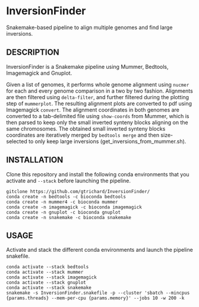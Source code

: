 # InversionFinder
Snakemake-based pipeline to align multiple genomes and find large inversions.


## DESCRIPTION

InversionFinder is a Snakemake pipeline using Mummer, Bedtools, Imagemagick and Gnuplot.

Given a list of genomes, it performs whole genome alignment using `nucmer` for each and every genome comparison in a two by two fashion. Alignments are then filtered using `delta-filter`, and further filtered during the plotting step of `mummerplot`. The resulting alignment plots are converted to pdf using Imagemagick `convert`. The alignment coordinates in both genomes are converted to a tab-delimited file using `show-coords` from Mummer, which is then parsed to keep only the small inverted synteny blocks aligning on the same chromosomes. The obtained small inverted synteny blocks coordinates are iteratively merged by `bedtools merge` and then size-selected to only keep large inversions (get_inversions_from_mummer.sh).


## INSTALLATION

Clone this repository and install the following conda environments that you activate and `--stack` before launching the pipeline.

```
gitclone https://github.com/gtrichard/InversionFinder/
conda create -n bedtools -c bioconda bedtools
conda create -n mummer4 -c bioconda mummer
conda create -n imagemagick -c bioconda imagemagick
conda create -n gnuplot -c bioconda gnuplot
conda create -n snakemake -c bioconda snakemake
```


## USAGE

Activate and stack the different conda environments and launch the pipeline snakefile.

```
conda activate --stack bedtools 
conda activate --stack mummer 
conda activate --stack imagemagick 
conda activate --stack gnuplot 
conda activate --stack snakemake
snakemake -s InversionFinder.snakefile -p --cluster 'sbatch --mincpus {params.threads} --mem-per-cpu {params.memory}' --jobs 10 -w 200 -k
```

